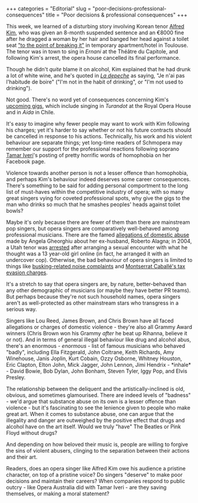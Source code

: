 +++
categories = "Editorial"
slug = "poor-decisions-professional-consequences"
title = "Poor decisions &amp; professional consequences"
+++

This week, we learned of a disturbing story involving Korean tenor [Alfred Kim](http://slippedisc.com/2017/03/toulouse-stops-opera-after-tenor-is-arrested-for-domestic-abuse/), who was given an 8-month suspended sentence and an €8000 fine after he dragged a woman by her hair and banged her head against a toilet seat ["to the point of breaking it"](http://slippedisc.com/2017/03/toulouse-stops-opera-after-tenor-is-arrested-for-domestic-abuse/) in temporary apartment/hotel in Toulouse. The tenor was in town to sing in *Ernani* at the Théâtre du Capitole, and following Kim's arrest, the opera house cancelled its final performance.

Though he didn't *quite* blame it on alcohol, Kim explained that he had drunk a lot of white wine, and he's quoted in [*La depeche*](http://www.ladepeche.fr/article/2017/03/22/2541339-theatre-capitole-annule-representation-car-tenor-trouve-garde-vue.html) as saying, "Je n'ai pas l'habitude de boire" ("I'm not in the habit of drinking", or "I'm not used to drinking").

Not good. There's no word yet of consequences concerning Kim's [upcoming gigs](http://operabase.com/a/Alfred_Kim/598), which include singing in *Turandot* at the Royal Opera House and in *Aida* in Chile.

It's easy to imagine why fewer people may want to work with Kim following his charges; yet it's harder to say whether or not his future contracts should be cancelled in response to his actions. Technically, his work and his violent behaviour are separate things; yet long-time readers of Schmopera may remember our support for the professional reactions following soprano [Tamar Iveri](/desdemona-down/)'s posting of pretty horrific words of homophobia on her Facebook page.

Violence towards another person is not a lesser offence than homophobia, and perhaps Kim's behaviour indeed deserves some career consequences. There's something to be said for adding personal comportment to the long list of must-haves within the competitive industry of opera; with so many great singers vying for coveted professional spots, why give the gigs to the man who drinks so much that he smashes peoples' heads against toilet bowls?

Maybe it's only because there are fewer of them than there are mainstream pop singers, but opera singers are comparatively well-behaved among professional musicians. There are the famed [allegations of domestic abuse](http://www.telegraph.co.uk/culture/music/opera/10154635/Operas-most-famous-couple-divorce-Angela-Gheorghiu-accuses-Roberto-Alagna-of-violence.html) made by Angela Gheorghiu about her ex-husband, Roberto Alagna; in 2004, a Utah tenor was [arrested](http://www.ksl.com/?nid=148&sid=84323) after arranging a sexual encounter with what he thought was a 13 year-old girl online (in fact, he arranged it with an undercover cop). Otherwise, the bad behaviour of opera singers is limited to things like [busking-related noise complaints](https://www.washingtonpost.com/local/public-safety/opera-singer-gets-apology-for-being-arrested-while-singing-on-the-street/2016/09/08/bbe6ad2e-75fb-11e6-8149-b8d05321db62_story.html?utm_term=.481c8e8ce91d) and [Montserrat Caballé's tax evasion charges](https://www.theguardian.com/world/2015/dec/15/opera-star-montserrat-caballe-handed-suspended-jail-sentence-for-tax-evasion).

It's a stretch to say that opera singers are, by nature, better-behaved than any other demographic of musicians (or maybe they have better PR teams). But perhaps because they're not such household names, opera singers aren't as well-protected as other mainstream stars who transgress in a serious way.

Singers like Lou Reed, James Brown, and Chris Brown have all faced allegations or charges of domestic violence - they're also all Grammy Award winners (Chris Brown won his Grammy *after* he beat up Rihanna, believe it or not). And in terms of general illegal behaviour like drug and alcohol abus, there's an enormous - *enormous* - list of famous musicians who behaved "badly", including Ella Fitzgerald, John Coltrane, Keith Richards, Amy Winehouse, Janis Joplin, Kurt Cobain, Ozzy Osborne, Whitney Houston, Eric Clapton, Elton John, Mick Jagger, John Lennon, Jimi Hendrix - \*inhale\* - David Bowie, Bob Dylan, John Bonham, Steven Tyler, Iggy Pop, and Elvis Presley.

The relationship between the deliquent and the artistically-inclined is old, obvious, and sometimes glamourised. There are indeed levels of "badness" - we'd argue that substance abuse on its own is a lesser offence than violence - but it's fascinating to see the lenience given to people who make great art. When it comes to substance abuse, one can argue that the illegality and danger are outweighed by the positive effect that drugs and alcohol have on the art itself. Would we truly "have" The Beatles or Pink Floyd without drugs?

And depending on how beloved their music is, people are willing to forgive the sins of violent abusers, clinging to the separation between their actions and their art.

Readers, does an opera singer like Alfred Kim owe his audience a pristine character, on top of a pristine voice? Do singers "deserve" to make poor decisions and maintain their careers? When companies respond to public outcry - like Opera Australia did with Tamar Iveri - are they saving themselves, or making a moral statement?
